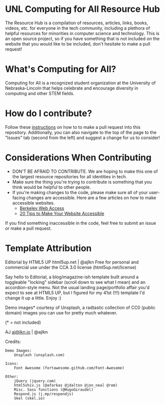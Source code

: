 # UNL Computing for All Resource Hub
The Resource Hub is a compilation of resources, articles, links, books, videos, etc. for everyone in the tech community, including a plethora of helpful resources for minorities in computer science and technology. This is an open source project, so if you have something that is not included on the website that you would like to be included, don't hesitate to make a pull request!

# What's Computing for All?
Computing for All is a recognized student organization at the University of Nebraska-Lincoln that helps celebrate and encourage diversity in computing and other STEM fields.

# How do I contribute?
Follow these [instructions](http://kbroman.org/github_tutorial/pages/fork.html) on how to to make a pull request into this repository. Additionally, you can also navigate to the top of the page to the "Issues" tab (second from the left) and suggest a change for us to consider!

# Considerations When Contributing
* DON'T BE AFRAID TO CONTRIBUTE. We are hoping to make this one of the largest resource repositories for all identities in tech. 
* Make sure the thing you're trying to contribute is something that you think would be helpful to other people.
* If you're making changes to the code, please make sure all of your user-facing changes are accessible. Here are a few articles on how to make accessible websites.
	* [Berkeley Web Access](https://webaccess.berkeley.edu/resources/tips/web-accessibility)
	* [20 Tips to Make Your Website Accessible](https://www.dreamhost.com/blog/20-tips-make-website-accessible/)

If you find something inaccessible in the code, feel free to submit an issue or make a pull request.


# Template Attribution

Editorial by HTML5 UP
html5up.net | @ajlkn
Free for personal and commercial use under the CCA 3.0 license (html5up.net/license)


Say hello to Editorial, a blog/magazine-ish template built around a toggleable "locking"
sidebar (scroll down to see what I mean) and an accordion-style menu. Not the usual landing
page/portfolio affair you'd expect to see at HTML5 UP, but I figured for my 41st (!!!)
template I'd change it up a little. Enjoy :)

Demo images* courtesy of Unsplash, a radtastic collection of CC0 (public domain) images
you can use for pretty much whatever.

(* = not included)

AJ
aj@lkn.io | @ajlkn


Credits:

	Demo Images:
		Unsplash (unsplash.com)

	Icons:
		Font Awesome (fortawesome.github.com/Font-Awesome)

	Other:
		jQuery (jquery.com)
		html5shiv.js (@afarkas @jdalton @jon_neal @rem)
		Misc. Sass functions (@HugoGiraudel)
		Respond.js (j.mp/respondjs)
		Skel (skel.io)